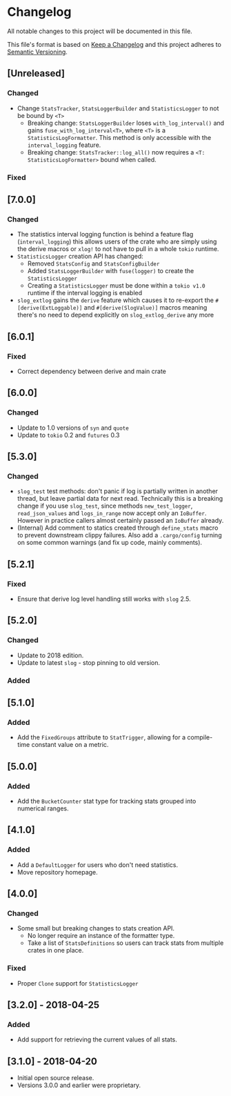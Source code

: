 # Changelog

All notable changes to this project will be documented in this file.

This file's format is based on [Keep a Changelog](http://keepachangelog.com/)
and this project adheres to [Semantic Versioning](http://semver.org/).

## [Unreleased]

### Changed
- Change `StatsTracker`, `StatsLoggerBuilder` and `StatisticsLogger` to not be bound by `<T>`
  - Breaking change: `StatsLoggerBuilder` loses `with_log_interval()` and gains `fuse_with_log_interval<T>`,
    where `<T>` is a `StatisticsLogFormatter`. This method is only accessible with
    the `interval_logging` feature.
  - Breaking change: `StatsTracker::log_all()` now requires a `<T: StatisticsLogFormatter>` bound
    when called.

### Fixed

## [7.0.0]

### Changed

- The statistics interval logging function is behind a feature flag (`interval_logging`) this allows users of the crate who are simply using the derive macros or `xlog!` to not have to pull in a whole `tokio` runtime.
- `StatisticsLogger` creation API has changed:
    - Removed `StatsConfig` and `StatsConfigBuilder`
    - Added `StatsLoggerBuilder` with `fuse(logger)` to create the `StatisticsLogger`
    - Creating a `StatisticsLogger` must be done within a `tokio v1.0` runtime if the interval logging is enabled
- `slog_extlog` gains the `derive` feature which causes it to re-export the `#[derive(ExtLoggable)]` and `#[derive(SlogValue)]` macros meaning there's no need to depend explicitly on `slog_extlog_derive` any more

## [6.0.1]

### Fixed

- Correct dependency between derive and main crate

## [6.0.0]

### Changed

- Update to 1.0 versions of `syn` and `quote`
- Update to `tokio` 0.2 and `futures` 0.3

## [5.3.0]

### Changed

- `slog_test` test methods: don't panic if log is partially written in another thread, but leave partial data for next read.
  Technically this is a breaking change if you use `slog_test`, since
  methods `new_test_logger`, `read_json_values` and `logs_in_range` now accept
  only an `IoBuffer`. However in practice callers almost certainly passed an
  `IoBuffer` already.
- (Internal) Add comment to statics created through `define_stats` macro to prevent downstream clippy failures. Also add a `.cargo/config` turning on some common warnings (and fix up code, mainly comments).

## [5.2.1]

### Fixed

- Ensure that derive log level handling still works with `slog` 2.5.

## [5.2.0]

### Changed

- Update to 2018 edition.
- Update to latest `slog` - stop pinning to old version.

### Added

## [5.1.0]

### Added

- Add the `FixedGroups` attribute to `StatTrigger`, allowing for a compile-time constant value on
a metric.

## [5.0.0]

### Added

- Add the `BucketCounter` stat type for tracking stats grouped into numerical ranges.

## [4.1.0]

### Added

- Add a `DefaultLogger` for users who don't need statistics.
- Move repository homepage.

## [4.0.0]

### Changed

 - Some small but breaking changes to stats creation API.
   - No longer require an instance of the formatter type.
   - Take a list of `StatsDefinitions` so users can track stats from multiple crates in one place.

### Fixed
- Proper `Clone` support for `StatisticsLogger`

## [3.2.0] - 2018-04-25

### Added
- Add support for retrieving the current values of all stats.

## [3.1.0] - 2018-04-20

- Initial open source release.
- Versions 3.0.0 and earlier were proprietary.
